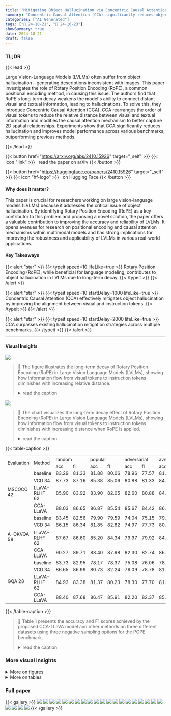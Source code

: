 ```yaml
---
title: "Mitigating Object Hallucination via Concentric Causal Attention"
summary: "Concentric Causal Attention (CCA) significantly reduces object hallucination in Large Vision Language Models by mitigating the negative effects of long-term decay in Rotary Position Encoding."
categories: ["AI Generated"]
tags: ["🔖 24-10-21", "🤗 24-10-23"]
showSummary: true
date: 2024-10-21
draft: false
---
```


### TL;DR


{{< lead >}}

Large Vision-Language Models (LVLMs) often suffer from object hallucination – generating descriptions inconsistent with images.  This paper investigates the role of Rotary Position Encoding (RoPE), a common positional encoding method, in causing this issue.  The authors find that RoPE's long-term decay weakens the model's ability to connect distant visual and textual information, leading to hallucinations. To solve this, they introduce Concentric Causal Attention (CCA). CCA rearranges the order of visual tokens to reduce the relative distance between visual and textual information and modifies the causal attention mechanism to better capture 2D spatial relationships.  Experiments show that CCA significantly reduces hallucination and improves model performance across various benchmarks, outperforming previous methods.

{{< /lead >}}


{{< button href="https://arxiv.org/abs/2410.15926" target="_self" >}}
{{< icon "link" >}} &nbsp; read the paper on arXiv
{{< /button >}}

{{< button href="https://huggingface.co/papers/2410.15926" target="_self" >}}
{{< icon "hf-logo" >}} &nbsp; on Hugging Face
{{< /button >}}

#### Why does it matter?
This paper is crucial for researchers working on large vision-language models (LVLMs) because it addresses the critical issue of object hallucination. By identifying Rotary Position Encoding (RoPE) as a key contributor to this problem and proposing a novel solution, the paper offers a valuable contribution to improving the accuracy and reliability of LVLMs.  It opens avenues for research on positional encoding and causal attention mechanisms within multimodal models and has strong implications for improving the robustness and applicability of LVLMs in various real-world applications.
#### Key Takeaways

{{< alert "star" >}}
{{< typeit speed=10 lifeLike=true >}} Rotary Position Encoding (RoPE), while beneficial for language modeling, contributes to object hallucination in LVLMs due to long-term decay. {{< /typeit >}}
{{< /alert >}}

{{< alert "star" >}}
{{< typeit speed=10 startDelay=1000 lifeLike=true >}} Concentric Causal Attention (CCA) effectively mitigates object hallucination by improving the alignment between visual and instruction tokens. {{< /typeit >}}
{{< /alert >}}

{{< alert "star" >}}
{{< typeit speed=10 startDelay=2000 lifeLike=true >}} CCA surpasses existing hallucination mitigation strategies across multiple benchmarks. {{< /typeit >}}
{{< /alert >}}

------
#### Visual Insights



![](figures/figures_2_0.png)

> 🔼 The figure illustrates the long-term decay of Rotary Position Encoding (RoPE) in Large Vision Language Models (LVLMs), showing how information flow from visual tokens to instruction tokens diminishes with increasing relative distance.
> <details>
> <summary>read the caption</summary>
> Figure 1: Long-term decay of RoPE [61] in Large Vision Language Models (LVLMs). (a) a schematic view of inference in LVLMs, typically involving a pre-trained vision encoder, a large language model and a projector to map visual tokens to textual space. For each of V visual tokens Svision, we aggregate its information flow to instruction tokens Sinstruct and reshape the aggregation results to 2-D (√V by √V). Applying RoPE on visual tokens introduces long-term decay as illustrated in (c), referring to the phenomenon where information flowing from visual tokens to instruction tokens gradually decays from lower-right region (rightmost visual tokens in the 1-D sequence) to upper-left region (leftmost visual tokens). For instruction tokens, they have much less direct interaction with leftmost visual tokens as compared with rightmost visual tokens, leading to inferior multimodal alignment in the trained LVLMs. (b) and (c) are derived from the adversarial subset of the 3k POPE [41] image-instruction pairs. Best viewed in color.
> </details>





![](charts/charts_2_0.png)

> 🔼 The chart visualizes the long-term decay effect of Rotary Position Encoding (RoPE) in Large Vision Language Models (LVLMs), showing how information flow from visual tokens to instruction tokens diminishes with increasing distance when RoPE is applied.
> <details>
> <summary>read the caption</summary>
> Figure 1: Long-term decay of RoPE [61] in Large Vision Language Models (LVLMs). (a) a schematic view of inference in LVLMs, typically involving a pre-trained vision encoder, a large language model and a projector to map visual tokens to textual space. For each of V visual tokens Svision, we aggregate its information flow to instruction tokens Sinstruct and reshape the aggregation results to 2-D (√V by √V). Applying RoPE on visual tokens introduces long-term decay as illustrated in (c), referring to the phenomenon where information flowing from visual tokens to instruction tokens gradually decays from lower-right region (rightmost visual tokens in the 1-D sequence) to upper-left region (leftmost visual tokens). For instruction tokens, they have much less direct interaction with leftmost visual tokens as compared with rightmost visual tokens, leading to inferior multimodal alignment in the trained LVLMs. (b) and (c) are derived from the adversarial subset of the 3k POPE [41] image-instruction pairs. Best viewed in color.
> </details>





{{< table-caption >}}
<table id='1' style='font-size:14px'><tr><td rowspan="2">Evaluation</td><td rowspan="2">Method</td><td colspan="2">random</td><td colspan="2">popular</td><td colspan="2">adversarial</td><td colspan="2">average</td></tr><tr><td>acc</td><td>fl</td><td>acc</td><td>fl</td><td>acc</td><td>fl</td><td>acc</td><td>fl</td></tr><tr><td rowspan="4">MSCOCO 42</td><td>baseline</td><td>83.29</td><td>81.33</td><td>81.88</td><td>80.06</td><td>78.96</td><td>77.57</td><td>81.38</td><td>79.65</td></tr><tr><td>VCD 34</td><td>87.73</td><td>87.16</td><td>85.38</td><td>85.06</td><td>80.88</td><td>81.33</td><td>84.66</td><td>84.52</td></tr><tr><td>LLaVA-RLHF 62</td><td>85.90</td><td>83.92</td><td>83.90</td><td>82.05</td><td>82.60</td><td>80.88</td><td>84.13</td><td>82.28</td></tr><tr><td>CCA-LLaVA</td><td>88.03</td><td>86.65</td><td>86.87</td><td>85.54</td><td>85.67</td><td>84.42</td><td>86.86</td><td>85.54</td></tr><tr><td rowspan="4">A-OKVQA 58</td><td>baseline</td><td>83.45</td><td>82.56</td><td>79.90</td><td>79.59</td><td>74.04</td><td>75.15</td><td>79.13</td><td>79.10</td></tr><tr><td>VCD 34</td><td>86.15</td><td>86.34</td><td>81.85</td><td>82.82</td><td>74.97</td><td>77.73</td><td>80.99</td><td>82.30</td></tr><tr><td>LLaVA-RLHF 62</td><td>87.67</td><td>86.60</td><td>85.20</td><td>84.34</td><td>79.97</td><td>79.92</td><td>84.28</td><td>83.62</td></tr><tr><td>CCA-LLaVA</td><td>90.27</td><td>89.71</td><td>88.40</td><td>87.98</td><td>82.30</td><td>82.74</td><td>86.99</td><td>86.81</td></tr><tr><td rowspan="4">GQA 28</td><td>baseline</td><td>83.73</td><td>82.95</td><td>78.17</td><td>78.37</td><td>75.08</td><td>76.06</td><td>78.99</td><td>79.13</td></tr><tr><td>VCD 34</td><td>86.65</td><td>86.99</td><td>80.73</td><td>82.24</td><td>76.09</td><td>78.78</td><td>81.16</td><td>82.67</td></tr><tr><td>LLaVA-RLHF 62</td><td>84.93</td><td>83.38</td><td>81.37</td><td>80.23</td><td>78.30</td><td>77.70</td><td>81.53</td><td>80.44</td></tr><tr><td>CCA-LLaVA</td><td>88.40</td><td>87.68</td><td>86.47</td><td>85.91</td><td>82.20</td><td>82.37</td><td>85.69</td><td>85.32</td></tr></table>{{< /table-caption >}}

> 🔼 Table 1 presents the accuracy and F1 scores achieved by the proposed CCA-LLaVA model and other methods on three different datasets using three negative sampling options for the POPE benchmark.
> <details>
> <summary>read the caption</summary>
> Table 1: POPE Results. acc: accuracy. f1: f1 score, measured by precision and recall. Baseline and VCD results are reported by paper [34].
> </details>



### More visual insights

<details>
<summary>More on figures
</summary>


![](figures/figures_4_0.png)

> 🔼 The figure illustrates the long-term decay effect of Rotary Position Encoding (RoPE) in Large Vision Language Models (LVLMs), showing how information flow from visual to instruction tokens diminishes with distance due to RoPE's long-term decay.
> <details>
> <summary>read the caption</summary>
> Figure 1: Long-term decay of RoPE [61] in Large Vision Language Models (LVLMs). (a) a schematic view of inference in LVLMs, typically involving a pre-trained vision encoder, a large language model and a projector to map visual tokens to textual space. For each of V visual tokens Svision, we aggregate its information flow to instruction tokens Sinstruct and reshape the aggregation results to 2-D (√V by √V). Applying RoPE on visual tokens introduces long-term decay as illustrated in (c), referring to the phenomenon where information flowing from visual tokens to instruction tokens gradually decays from lower-right region (rightmost visual tokens in the 1-D sequence) to upper-left region (leftmost visual tokens). For instruction tokens, they have much less direct interaction with leftmost visual tokens as compared with rightmost visual tokens, leading to inferior multimodal alignment in the trained LVLMs. (b) and (c) are derived from the adversarial subset of the 3k POPE [41] image-instruction pairs. Best viewed in color.
> </details>



![](figures/figures_5_0.png)

> 🔼 The figure shows the aggregated correct responses of two LVLMs with different positional alignment strategies when pasting an object to various positions in a template image, revealing the impact of RoPE long-term decay on object hallucination.
> <details>
> <summary>read the caption</summary>
> Figure 2: Motivation Experiment. Given an image I with object O<sub>r</sub>, we crop O<sub>r</sub> and paste it to various spatial positions {v<sub>1</sub>, ..., v<sub>k</sub>} within a pre-defined template. For every pasting position, we ask two LVLMs (F<sub>b</sub> and F<sub>r</sub>) if object O<sub>r</sub> is in this template, where F<sub>b</sub> refers to a baseline model that follows raster-scan positional alignment strategy and F<sub>r</sub> refers to a model that resorts to reversal raster-scan position alignment strategy. The total number of correct responses at different pasting positions {v<sub>1</sub>, ..., v<sub>k</sub>} is reported in (a) and (b), which refers to results from model F<sub>b</sub> and F<sub>r</sub>, respectively. We observe that LVLM F<sub>b</sub> are more likely to generate correct responses when pasting object O<sub>r</sub> to lower region, while F<sub>r</sub> are less hallucinated when pasting object O<sub>r</sub> to upper region. Pasting positions with the most and the least correct responses are highlighted in solid-line and dotted-line red boxes. More details are provided in Appendix C.1. Best viewed in color.
> </details>



![](figures/figures_15_0.png)

> 🔼 The figure shows a schematic view of LLaMA architecture with Rotary Position Encoding (RoPE) highlighted, illustrating how RoPE applies rotation matrices to query and key tokens based on their positions.
> <details>
> <summary>read the caption</summary>
> Figure 4: ROPE in LLaMA. A schematic view for LLaMA where RoPE is highlighted, and an example illustration on how ROPE is applied over query or key feature. We use a short input sequence with length of 4 and feature dimension of 4 for demonstration purpose. Input tokens are rotated with angles, subject to token positions. For mathematical definition, please refer to Sec. 3.
> </details>



![](figures/figures_16_0.png)

> 🔼 The figure illustrates the workflow of synthesizing testing data by cropping an object from an image and pasting it into various positions on a template image.
> <details>
> <summary>read the caption</summary>
> Figure 5: Workflow illustration on how we synthesize testing data. Given an image and box annotation for one object instance, we crop it and paste it on a template image, initialized with ImageNet mean pixel values. We paste every cropped region on every spatial position. Resulting data constitutes a large amount of questions about object existence, diverse in spatial positions.
> </details>



![](figures/figures_16_1.png)

> 🔼 The figure illustrates the long-term decay of RoPE in LVLMs, showing how information flow from visual to instruction tokens diminishes with distance, impacting multimodal alignment.
> <details>
> <summary>read the caption</summary>
> Figure 1: Long-term decay of RoPE [61] in Large Vision Language Models (LVLMs). (a) a schematic view of inference in LVLMs, typically involving a pre-trained vision encoder, a large language model and a projector to map visual tokens to textual space. For each of V visual tokens Svision, we aggregate its information flow to instruction tokens Sinstruct and reshape the aggregation results to 2-D (√V by √V). Applying RoPE on visual tokens introduces long-term decay as illustrated in (c), referring to the phenomenon where information flowing from visual tokens to instruction tokens gradually decays from lower-right region (rightmost visual tokens in the 1-D sequence) to upper-left region (leftmost visual tokens). For instruction tokens, they have much less direct interaction with leftmost visual tokens as compared with rightmost visual tokens, leading to inferior multimodal alignment in the trained LVLMs. (b) and (c) are derived from the adversarial subset of the 3k POPE [41] image-instruction pairs. Best viewed in color.
> </details>



![](figures/figures_17_0.png)

> 🔼 The figure shows a qualitative comparison of the open-ended text generation results between the baseline LLaVA model and the CCA-LLaVA model, highlighting the reduced hallucinations in the CCA-LLaVA model's output.
> <details>
> <summary>read the caption</summary>
> Figure 7: Qualitative comparison of open-ended generation between baseline and our method.
> </details>



![](figures/figures_18_0.png)

> 🔼 The figure shows a qualitative comparison of the responses generated by LLaVA and CCA-LLaVA to a question about the intended effect of a painting, illustrating CCA's ability to mitigate hallucinations.
> <details>
> <summary>read the caption</summary>
> Figure 9: Case Study where question is sampled from LLaVA-Bench [46]. LLaVA hallucinates hat in its long response, while CCA answers correctly without hallucination.
> </details>



![](figures/figures_18_1.png)

> 🔼 The figure shows two case studies comparing the performance of LLaVA and CCA-LLaVA on questions about product brand identification and fruit counting, highlighting CCA-LLaVA's improved accuracy.
> <details>
> <summary>read the caption</summary>
> Figure 10: Case Study where question is sampled from LLaVA-Bench [46]. CCA-LLaVA outperforms LLaVA on optical character recognition (left) and numerical prediction in given cases.
> </details>



</details>




<details>
<summary>More on tables
</summary>


{{< table-caption >}}
<table id='1' style='font-size:14px'><tr><td rowspan="2">Evaluation</td><td rowspan="2">Method</td><td colspan="4">512</td><td colspan="4">64</td></tr><tr><td>ct</td><td>of</td><td>rec↑</td><td>len</td><td>ct</td><td>of</td><td>rec↑</td><td>len</td></tr><tr><td rowspan="3">greedy</td><td>baseline</td><td>46.2</td><td>12.9</td><td>80.3</td><td>97.2</td><td>21.0</td><td>6.2</td><td>66.3</td><td>54.9</td></tr><tr><td>LLaVA-RLHF 62</td><td>43.6</td><td>10.5</td><td>78.0</td><td>117.9</td><td>19.6</td><td>5.4</td><td>64.9</td><td>54.0</td></tr><tr><td>CCA-LLaVA</td><td>43.0</td><td>11.5</td><td>80.4</td><td>96.6</td><td>18.2</td><td>5.4</td><td>66.7</td><td>54.5</td></tr><tr><td rowspan="4">beam (5)</td><td>baseline</td><td>49.4</td><td>13.9</td><td>79.9</td><td>96.1</td><td>18.2</td><td>5.8</td><td>64.0</td><td>52.7</td></tr><tr><td>OPERA 26</td><td>46.8</td><td>13.4</td><td>79.6</td><td>93.2</td><td>17.8</td><td>5.9</td><td>64.3</td><td>53.0</td></tr><tr><td>CCA-LLaVA</td><td>48.6</td><td>13.4</td><td>79.9</td><td>94.2</td><td>16.0</td><td>5.3</td><td>64.8</td><td>52.7</td></tr><tr><td>CCA-LLaVA + OPERA 26</td><td>45.0</td><td>12.3</td><td>79.5</td><td>91.8</td><td>16.2</td><td>5.0</td><td>65.0</td><td>52.9</td></tr></table>{{< /table-caption >}}
> 🔼 {{ table.description }}
> <details>
> <summary>read the caption</summary>
> {{ table.caption }}
> </details>


> Table 2 presents CHAIR evaluation results, showing the performance of different models in generating image captions with varying lengths (long-text and short-text).


{{< table-caption >}}
<table id='5' style='font-size:14px'><tr><td rowspan="2">Model</td><td colspan="2">Object-level</td><td colspan="2">Attribute-level</td><td rowspan="2">Total</td><td>Model</td><td>Complex</td><td>Detail</td><td>Conv</td><td>Overall</td></tr><tr><td>existence</td><td>count</td><td>position</td><td>color</td><td>baseline</td><td>65.8</td><td>51.2</td><td>54.6</td><td>58.9</td></tr><tr><td>baseline</td><td>175.67</td><td>124.67</td><td>114.00</td><td>151.00</td><td>565.33</td><td>OPERA 26</td><td></td><td></td><td></td><td></td></tr><tr><td>OPERA 26</td><td>180.67</td><td>133.33</td><td>123.33</td><td>155.00</td><td>592.33</td><td></td><td>66.4</td><td>56.9</td><td>44.0</td><td>61.3</td></tr><tr><td>VCD 34</td><td>184.66</td><td>138.33</td><td>128.67</td><td>153.00</td><td>604.66</td><td>VCD 34</td><td>69.6</td><td>51.8</td><td>57.3</td><td>61.6</td></tr><tr><td>CCA-LLaVA</td><td>190.00</td><td>148.33</td><td>128.33</td><td>175.00</td><td>641.66</td><td>CCA-LLaVA</td><td>66.1</td><td>53.9</td><td>69.4</td><td>64.3</td></tr></table>{{< /table-caption >}}
> 🔼 {{ table.description }}
> <details>
> <summary>read the caption</summary>
> {{ table.caption }}
> </details>


> The table presents the accuracy and F1 scores of different models on the POPE benchmark for object hallucination mitigation, comparing the proposed CCA-LLaVA model with baselines and state-of-the-art methods across three datasets and three negative sampling strategies.


{{< table-caption >}}
<table id='1' style='font-size:14px'><tr><td>[1]</td><td>Josh Achiam, Steven Adler, Sandhini Agarwal, Lama Ahmad, Ilge Akkaya, Florencia Leoni Aleman, Diogo Almeida, Janko Altenschmidt, Sam Altman, Shyamal Anadkat, et al. Gpt-4 technical report. arXiv preprint arXiv:2303.08774, 2023.</td></tr><tr><td>[2]</td><td>Jean-Baptiste Alayrac, Jeff Donahue, Pauline Luc, Antoine Miech, Iain Barr, Yana Hasson, Karel Lenc, Arthur Mensch, Katherine Millican, Malcolm Reynolds, et al. Flamingo: a visual language model for few-shot learning. Advances in Neural Information Processing Systems, 35:23716-23736, 2022.</td></tr><tr><td>[3]</td><td>Wenbin An, Feng Tian, Sicong Leng, Jiahao Nie, Haonan Lin, QianYing Wang, Guang Dai, Ping Chen, and Shijian Lu. Agla: Mitigating object hallucinations in large vision-language models with assembly of global and local attention. arXiv preprint arXiv:2406.12718, 2024.</td></tr><tr><td>[4]</td><td>Anas Awadalla, Irena Gao, Josh Gardner, Jack Hessel, Yusuf Hanafy, Wanrong Zhu, Kalyani Marathe, Yonatan Bitton, Samir Gadre, Shiori Sagawa, et al. Openflamingo: An open-source framework for training large autoregressive vision-language models. arXiv preprint arXiv:2308.01390, 2023.</td></tr><tr><td>[5]</td><td>Jinze Bai, Shuai Bai, Shusheng Yang, Shijie Wang, Sinan Tan, Peng Wang, Junyang Lin, Chang Zhou, and Jingren Zhou. Qwen-vl: A versatile vision-language model for understanding, localization, text reading, and beyond. arXiv preprint arXiv:2402.16050, 2023.</td></tr><tr><td>[6]</td><td>Junbum Cha, Wooyoung Kang, Jonghwan Mun, and Byungseok Roh. Honeybee: Locality-enhanced projector for multimodal llm. arXiv preprint arXiv:2312.06742, 2023.</td></tr><tr><td>[7]</td><td>Keqin Chen, Zhao Zhang, Weili Zeng, Richong Zhang, Feng Zhu, and Rui Zhao. Shikra: Unleashing multimodal llm's referential dialogue magic. arXiv preprint arXiv:2306.15195, 2023.</td></tr><tr><td>[8]</td><td>Lin Chen, Jinsong Li, Xiaoyi Dong, Pan Zhang, Yuhang Zang, Zehui Chen, Haodong Duan, Jiaqi Wang, Yu Qiao, Dahua Lin, et al. Are we on the right way for evaluating large vision-language models? arXiv preprint arXiv:2403.20330, 2024.</td></tr><tr><td>[9]</td><td>Wei-Ge Chen, Irina Spiridonova, Jianwei Yang, Jianfeng Gao, and Chunyuan Li. Llava-interactive: An all-in-one demo for image chat, segmentation, generation and editing. arXiv preprint arXiv:2311.00571, 2023.</td></tr><tr><td>[10]</td><td>Zhaorun Chen, Zhuokai Zhao, Hongyin Luo, Huaxiu Yao, Bo Li, and Jiawei Zhou. Halc: Object hallucination reduction via adaptive focal-contrast decoding. arXiv preprint arXiv:2403.00425, 2024.</td></tr><tr><td>[11]</td><td>Wei-Lin Chiang, Zhuohan Li, Zi Lin, Ying Sheng, Zhanghao Wu, Hao Zhang, Lianmin Zheng, Siyuan Zhuang, Yonghao Zhuang, Joseph E Gonzalez, et al. Vicuna: An open-source chatbot impressing gpt-4 with 90%* chatgpt quality. See https://vicuna. lmsys. org (accessed 14 April 2023), 2023.</td></tr><tr><td>[12]</td><td>Wei-Lin Chiang, Zhuohan Li, Zi Lin, Ying Sheng, Zhanghao Wu, Hao Zhang, Lianmin Zheng, Siyuan Zhuang, Yonghao Zhuang, Joseph E. Gonzalez, Ion Stoica, and Eric P. Xing. Vicuna: An open-source chatbot impressing gpt-4 with 90%* chatgpt quality, March 2023.</td></tr><tr><td>[13]</td><td>Xiangxiang Chu, Jianlin Su, Bo Zhang, and Chunhua Shen. Visionllama: A unified llama interface for vision tasks. arXiv preprint arXiv:2403.00522, 2024.</td></tr><tr><td>[14]</td><td>Chenhang Cui, Yiyang Zhou, Xinyu Yang, Shirley Wu, Linjun Zhang, James Zou, and Huaxiu Yao. Holistic analysis of hallucination in gpt-4v (ision): Bias and interference challenges. arXiv preprint arXiv:2311.03287, 2023.</td></tr><tr><td>[15]</td><td>Wenliang Dai, Junnan Li, Dongxu Li, Anthony Meng Huat Tiong, Junqi Zhao, Weisheng Wang, Boyang Li, Pascale N Fung, and Steven Hoi. Instructblip: Towards general-purpose vision-language models with instruction tuning. Advances in Neural Information Processing Systems, 36, 2024.</td></tr><tr><td>[16]</td><td>Jia Deng, Wei Dong, Richard Socher, Li-Jia Li, Kai Li, and Li Fei-Fei. Imagenet: A large-scale hierarchical image database. In 2009 IEEE conference on computer vision and pattern recognition, pages 248-255. Ieee, 2009.</td></tr><tr><td>[17]</td><td>Jacob Devlin, Ming- Wei Chang, Kenton Lee, and Kristina Toutanova. Bert: Pre-training of deep bidirec- tional transformers for language understanding. arXiv preprint arXiv:1810.04805, 2018.</td></tr><tr><td>[18]</td><td>Alexey Dosovitskiy, Lucas Beyer, Alexander Kolesnikov, Dirk Weissenborn, Xiaohua Zhai, Thomas Unterthiner, Mostafa Dehghani, Matthias Minderer, Georg Heigold, Sylvain Gelly, et al. An image is worth 16x16 words: Transformers for image recognition at scale. arXiv preprint arXiv:2010.11929, 2020.</td></tr></table>{{< /table-caption >}}
> 🔼 {{ table.description }}
> <details>
> <summary>read the caption</summary>
> {{ table.caption }}
> </details>


> Table 1 presents the accuracy and F1 scores of different models on the POPE benchmark for object hallucination mitigation, comparing the proposed CCA method with baselines and existing state-of-the-art methods.


{{< table-caption >}}
<table id='2' style='font-size:14px'><tr><td>Method</td><td>SEED A 36</td><td>SEED I 36</td><td>SEED V 36</td><td>SQA 49</td><td>GQA 28</td><td>VizWiz 22</td><td>MMBench 48</td><td>MMStar 8</td><td>TextVQA 60</td></tr><tr><td>LLaVA 45</td><td>58.6</td><td>66.1</td><td>37.3</td><td>66.8</td><td>62.0</td><td>50.0</td><td>64.3</td><td>30.0</td><td>58.2</td></tr><tr><td>LLaVA w/ VCD 34</td><td>58.3</td><td>63.7</td><td>37.6</td><td>68.5</td><td>61.9</td><td>50.5</td><td>-</td><td>34.6</td><td>54.4</td></tr><tr><td>Seva-7b-dif 85</td><td>-</td><td>65.8</td><td>-</td><td>67.5</td><td>60.7</td><td>-</td><td>65.6</td><td>-</td><td>-</td></tr><tr><td>Seva-7b-moco 85</td><td>-</td><td>65.5</td><td>-</td><td>67.1</td><td>60.9</td><td>-</td><td>65.2</td><td>-</td><td>-</td></tr><tr><td>CCA-LLaVA (ours)</td><td>61.7</td><td>67.1</td><td>41.0</td><td>69.8</td><td>63.1</td><td>57.6</td><td>65.4</td><td>33.2</td><td>57.8</td></tr></table>{{< /table-caption >}}
> 🔼 {{ table.description }}
> <details>
> <summary>read the caption</summary>
> {{ table.caption }}
> </details>


> Table 1 presents the accuracy and F1 scores achieved by different models on the POPE benchmark for object hallucination mitigation, comparing the proposed CCA-LLaVA model against baseline and state-of-the-art methods across various datasets and negative sampling strategies.


</details>


### Full paper

{{< gallery >}}
<img src="paper_images/1.png" class="grid-w50 md:grid-w33 xl:grid-w25" />
<img src="paper_images/2.png" class="grid-w50 md:grid-w33 xl:grid-w25" />
<img src="paper_images/3.png" class="grid-w50 md:grid-w33 xl:grid-w25" />
<img src="paper_images/4.png" class="grid-w50 md:grid-w33 xl:grid-w25" />
<img src="paper_images/5.png" class="grid-w50 md:grid-w33 xl:grid-w25" />
<img src="paper_images/6.png" class="grid-w50 md:grid-w33 xl:grid-w25" />
<img src="paper_images/7.png" class="grid-w50 md:grid-w33 xl:grid-w25" />
<img src="paper_images/8.png" class="grid-w50 md:grid-w33 xl:grid-w25" />
<img src="paper_images/9.png" class="grid-w50 md:grid-w33 xl:grid-w25" />
<img src="paper_images/10.png" class="grid-w50 md:grid-w33 xl:grid-w25" />
<img src="paper_images/11.png" class="grid-w50 md:grid-w33 xl:grid-w25" />
<img src="paper_images/12.png" class="grid-w50 md:grid-w33 xl:grid-w25" />
<img src="paper_images/13.png" class="grid-w50 md:grid-w33 xl:grid-w25" />
<img src="paper_images/14.png" class="grid-w50 md:grid-w33 xl:grid-w25" />
<img src="paper_images/15.png" class="grid-w50 md:grid-w33 xl:grid-w25" />
<img src="paper_images/16.png" class="grid-w50 md:grid-w33 xl:grid-w25" />
<img src="paper_images/17.png" class="grid-w50 md:grid-w33 xl:grid-w25" />
<img src="paper_images/18.png" class="grid-w50 md:grid-w33 xl:grid-w25" />
<img src="paper_images/19.png" class="grid-w50 md:grid-w33 xl:grid-w25" />
<img src="paper_images/20.png" class="grid-w50 md:grid-w33 xl:grid-w25" />
<img src="paper_images/21.png" class="grid-w50 md:grid-w33 xl:grid-w25" />
<img src="paper_images/22.png" class="grid-w50 md:grid-w33 xl:grid-w25" />
<img src="paper_images/23.png" class="grid-w50 md:grid-w33 xl:grid-w25" />
<img src="paper_images/24.png" class="grid-w50 md:grid-w33 xl:grid-w25" />
{{< /gallery >}}